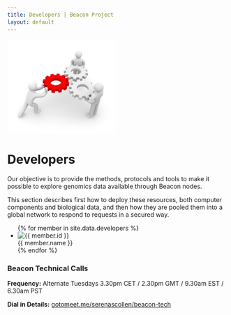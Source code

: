 ```yaml
---
title: Developers | Beacon Project
layout: default
---
```


<img class="pull-left" src="assets/images/development.jpg" width="250">

# Developers

Our objective is to provide the methods, protocols and tools to make it possible to explore genomics data available through Beacon nodes.

This section describes first how to deploy these resources, both computer components and biological data, and then how they are pooled them into a global network to respond to requests in a secured way.

<!-- If you want to add or edit a member, go to _data/nodes.json -->
<ul class="tiles">
{% for member in site.data.developers %}
  <li>
    <img src="{{ member.imageSrc }}" alt="{{ member.id }}" width="150"/><br />
    {{ member.name }}
  </li>
{% endfor %}
</ul>



### Beacon Technical Calls
**Frequency:** Alternate Tuesdays 3.30pm CET / 2.30pm GMT / 9.30am EST / 6.30am PST

**Dial in Details:** [gotomeet.me/serenascollen/beacon-tech](http://gotomeet.me/serenascollen/beacon-tech)

<!--
You can use HTML elements in Markdown, such as the comment element, and they won't be affected by a markdown parser. However, if you create an HTML element in your markdown file, you cannot use markdown syntax within that element's contents.
-->
